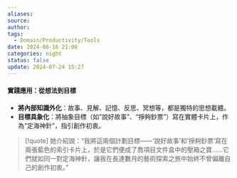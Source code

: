 ```yaml
---
aliases:
source:
author:
tags:
  - Domain/Productivity/Tools
date: 2024-06-16 21:06
categories: night
status: false
update: 2024-07-24 15:27
---
```


#### 實踐應用：從想法到目標

*   **將內部知識外化**：故事、見解、記憶、反思、冥想等，都是獨特的思想載體。
*   **目標具象化**：將抽象目標（如“說好故事”、“掙夠鈔票”）寫在實體卡片上，作為“定海神針”，指引創作初衷。

> [!quote]
> 她介紹說：“我將這兩個計劃目標——‘說好故事’和‘掙夠鈔票’寫在兩張藍色的索引卡片上，於是它們便成了喬項目文件盒中的壓箱之寶……它們就如同一對定海神針，讓我在長達數月的藝術探索之旅中始終不曾偏離自己的創作初衷。”

